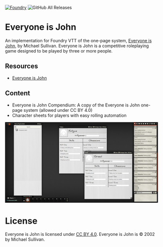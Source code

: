 [![Foundry](https://img.shields.io/badge/Foundry-0.6.5-green)](https://foundryvtt.com/)
![GitHub All Releases](https://img.shields.io/github/downloads/sparkcity/fvtt-eij/total)

# Everyone is John
An implementation for Foundry VTT of the one-page system, [Everyone is John](https://overlycommonname.github.io/john.html), by Michael Sullivan. Everyone is John is a competitive roleplaying game designed to be played by three or more people.

## Resources
* [Everyone is John](https://overlycommonname.github.io/john.html)

## Content
* Everyone is John Compendium: A copy of the Everyone is John one-page system (allowed under CC BY 4.0)
* Character sheets for players with easy rolling automation

![Image](https://raw.githubusercontent.com/sparkcity/fvttprojects/master/screenshots/eij.png "Everyone is John Overview")

# License
Everyone is John is licensed under [CC BY 4.0](https://creativecommons.org/licenses/by/4.0). Everyone is John is © 2002 by Michael Sullivan.